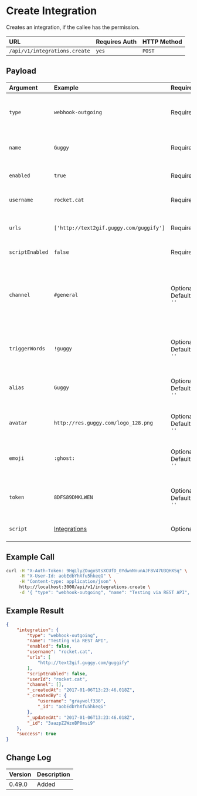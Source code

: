 # Create Integration

Creates an integration, if the callee has the permission.

| URL | Requires Auth | HTTP Method |
| :--- | :--- | :--- |
| `/api/v1/integrations.create` | `yes` | `POST` |

## Payload

| Argument | Example | Required | Description |
| :--- | :--- | :--- | :--- |
| `type` | `webhook-outgoing` | Required | The type of integration to create, currently only `webhook-outgoing` is supported. |
| `name` | `Guggy` | Required | The name of the integration, only is show on the Administration area. |
| `enabled` | `true` | Required | Whether this integration should be enabled or not. |
| `username` | `rocket.cat` | Required | The username who to post this the messages as. |
| `urls` | `['http://text2gif.guggy.com/guggify']` | Required | The urls to call whenever this integration is triggered. |
| `scriptEnabled` | `false` | Required | Whether the script should be enabled. |
| `channel` | `#general` | Optional <br> Default: `''` | The channel, group, or `@username`. Can also be `all_public_channels`, `all_private_groups`, or `all_direct_messages`. Comma separated for more than one. |
| `triggerWords` | `!guggy` | Optional <br> Default: `''` | Specific words, separated by commas, which should trigger this integration. |
| `alias` | `Guggy` | Optional <br> Default: `''` | The alias which should be applied to messages when this integration is processed. |
| `avatar` | `http://res.guggy.com/logo_128.png` | Optional <br> Default: `''` | The logo to apply to the messages that this integration sends. |
| `emoji` | `:ghost:` | Optional <br> Default: `''` | The emoji which should be displayed as the avatar for messages from this integration. |
| `token` | `8DFS89DMKLWEN` | Optional <br> Default: `''` | If your integration requires a special token from the server (api key), use this. |
| `script` | [Integrations](/administrator-guides/integrations/) | Optional | Script triggered when this integration is triggered. |

## Example Call

```bash
curl -H "X-Auth-Token: 9HqLlyZOugoStsXCUfD_0YdwnNnunAJF8V47U3QHXSq" \
     -H "X-User-Id: aobEdbYhXfu5hkeqG" \
     -H "Content-type: application/json" \
     http://localhost:3000/api/v1/integrations.create \
     -d '{ "type": "webhook-outgoing", "name": "Testing via REST API", "enabled": false, "username": "rocket.cat", "urls": ["http://text2gif.guggy.com/guggify"], "scriptEnabled": false }'
```

## Example Result

```json
{
    "integration": {
        "type": "webhook-outgoing",
        "name": "Testing via REST API",
        "enabled": false,
        "username": "rocket.cat",
        "urls": [
            "http://text2gif.guggy.com/guggify"
        ],
        "scriptEnabled": false,
        "userId": "rocket.cat",
        "channel": [],
        "_createdAt": "2017-01-06T13:23:46.018Z",
        "_createdBy": {
            "username": "graywolf336",
            "_id": "aobEdbYhXfu5hkeqG"
        },
        "_updatedAt": "2017-01-06T13:23:46.018Z",
        "_id": "3aazpZ2WzoBP8msi9"
    },
    "success": true
}
```

## Change Log

| Version | Description |
| :--- | :--- |
| 0.49.0 | Added |
